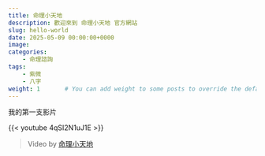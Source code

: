 ```yaml
---
title: 命理小天地
description: 歡迎來到 命理小天地 官方網站
slug: hello-world
date: 2025-05-09 00:00:00+0000
image: 
categories:
    - 命理諮詢
tags:
    - 紫微
    - 八字
weight: 1       # You can add weight to some posts to override the default sorting (date descending)
---
```


我的第一支影片

{{< youtube 4qSI2N1uJ1E >}}


> Video by [命理小天地](https://www.instagram.com/lighturway_astro/)